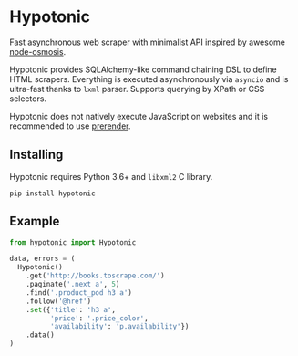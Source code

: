 # Hypotonic

Fast asynchronous web scraper with minimalist API inspired by awesome [node-osmosis](https://github.com/rchipka/node-osmosis).

Hypotonic provides SQLAlchemy-like command chaining DSL to define HTML scrapers. Everything is executed asynchronously via `asyncio` and is ultra-fast thanks to `lxml` parser. Supports querying by XPath or CSS selectors.

Hypotonic does not natively execute JavaScript on websites and it is recommended to use [prerender](https:://prerender.com).

## Installing

Hypotonic requires Python 3.6+ and `libxml2` C library.

`pip install hypotonic`

## Example

```python
from hypotonic import Hypotonic

data, errors = (
  Hypotonic()
    .get('http://books.toscrape.com/')
    .paginate('.next a', 5)
    .find('.product_pod h3 a')
    .follow('@href')
    .set({'title': 'h3 a',
          'price': '.price_color',
          'availability': 'p.availability'})
    .data()
)
```
